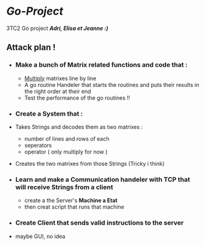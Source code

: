 # *Go-Project*
3TC2 Go project ***Adri, Elisa et Jeanne :)***

## Attack plan !
- ### Make a bunch of Matrix related functions and code that :
  - [Multiply](https://fr.wikipedia.org/wiki/Produit_matriciel) matrixes line by line
  - A go routine Handeler that starts the routines and puts their results in the right order at their end
  - Test the performance of the go routines !!
  
 - ### Create a System that :
  - Takes Strings and decodes them as two matrixes :
    - number of lines and rows of each
    - seperators
    - operator ( only multiply for now )
  - Creates the two matrixes from those Strings (Tricky i think)
  
- ### Learn and make a Communication handeler with TCP that will receive Strings from a client
  - create a the Server's **Machine a Etat**
  - then creat script that runs that machine
 
 - ### Create Client that sends **valid** instructions to the server
  - maybe GUI, no idea
  
  # 
